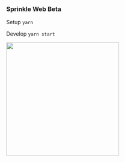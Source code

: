 ### Sprinkle Web Beta

Setup `yarn`

Develop `yarn start`

<img src="https://i.imgur.com/XxRtz4D.jpg" height="300">
